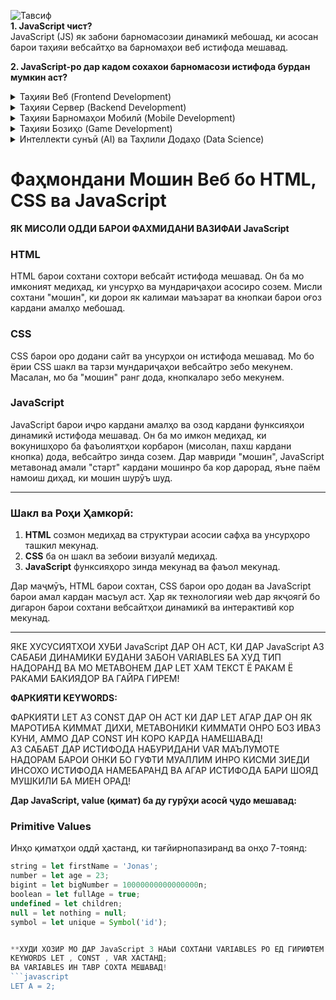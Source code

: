 ![Тавсиф](https://i.pinimg.com/736x/82/ce/b6/82ceb60a5f1108803b1b4ef0a0c8c05d.jpg)<br>
**1. JavaScript чист?**  <br>
JavaScript (JS) як забони барномасозии динамикӣ мебошад, ки асосан барои таҳияи вебсайтҳо ва барномаҳои веб истифода мешавад.  <br>

**2. JavaScript-ро дар кадом сохахои барномасози истифода бурдан мумкин аст?**  

<details>
   <summary>Таҳияи Веб (Frontend Development)</summary>
   📌 JavaScript бо HTML ва CSS якҷоя истифода мешавад, то вебсайтҳоро интерактивӣ ва динамикӣ гардонад.
</details>

<details>
   <summary>Таҳияи Сервер (Backend Development)</summary>
   📌 Бо Node.js, JavaScript метавонад дар сервер низ истифода шавад.
</details>

<details>
   <summary>Таҳияи Барномаҳои Мобилӣ (Mobile Development)</summary>
   📌 JavaScript метавонад барои сохтани барномаҳои мобилӣ истифода шавад.
</details>

<details>
   <summary>Таҳияи Бозиҳо (Game Development)</summary>
   📌 Бо JavaScript метавон бозиҳои 2D ва 3D сохт.
</details>

<details>
   <summary>Интеллекти сунъӣ (AI) ва Таҳлили Додаҳо (Data Science)</summary>
   📌 Бо китобхонаҳо ва платформаҳо JavaScript метавонад дар соҳаи AI ва таҳлили додаҳо истифода шавад.
</details>

# Фаҳмондани Мошин Веб бо HTML, CSS ва JavaScript

**ЯК МИСОЛИ ОДДИ БАРОИ ФАХМИДАНИ ВАЗИФАИ JavaScript**

### HTML  
HTML барои сохтани сохтори вебсайт истифода мешавад. Он ба мо имконият медиҳад, ки унсурҳо ва мундариҷаҳои асосиро созем. Мисли сохтани "мошин", ки дорои як калимаи маъзарат ва кнопкаи барои оғоз кардани амалҳо мебошад.

### CSS  
CSS барои оро додани сайт ва унсурҳои он истифода мешавад. Мо бо ёрии CSS шакл ва тарзи мундариҷаҳои вебсайтро зебо мекунем. Масалан, мо ба "мошин" ранг дода, кнопкаларо зебо мекунем.

### JavaScript  
JavaScript барои иҷро кардани амалҳо ва озод кардани функсияҳои динамикӣ истифода мешавад. Он ба мо имкон медиҳад, ки вокунишҳоро ба фаъолиятҳои корбарон (мисолан, пахш кардани кнопка) дода, вебсайтро зинда созем. Дар мавриди "мошин", JavaScript метавонад амали "старт" кардани мошинро ба кор дарорад, яъне паём намоиш диҳад, ки мошин шурӯъ шуд.

---

### Шакл ва Роҳи Ҳамкорӣ:
1. **HTML** созмон медиҳад ва структураи асосии сафҳа ва унсурҳоро ташкил мекунад.
2. **CSS** ба он шакл ва зебоии визуалӣ медиҳад.
3. **JavaScript** функсияҳоро зинда мекунад ва фаъол мекунад.

Дар маҷмӯъ, HTML барои сохтан, CSS барои оро додан ва JavaScript барои амал кардан масъул аст. Ҳар як технологияи web дар якҷоягӣ бо дигарон барои сохтани вебсайтҳои динамикӣ ва интерактивӣ кор мекунад.

---



ЯКЕ ХУСУСИЯТХОИ ХУБИ JavaScript ДАР ОН АСТ, КИ ДАР JavaScript АЗ САБАБИ ДИНАМИКИ БУДАНИ ЗАБОН VARIABLES БА ХУД ТИП НАДОРАНД ВА МО МЕТАВОНЕМ ДАР LET ХАМ ТЕКСТ Ё РАКАМ Ё РАКАМИ БАКИЯДОР ВА ГАЙРА ГИРЕМ!

**ФАРКИЯТИ KEYWORDS:**

ФАРКИЯТИ LET АЗ CONST ДАР ОН АСТ КИ ДАР LET АГАР ДАР ОН ЯК МАРОТИБА КИММАТ ДИХИ, МЕТАВОНИКИ КИММАТИ ОНРО БОЗ ИВАЗ КУНИ, АММО ДАР CONST ИН КОРО КАРДА НАМЕШАВАД!  
АЗ САБАБТ ДАР ИСТИФОДА НАБУРИДАНИ VAR МАЪЛУМОТЕ НАДОРАМ БАРОИ ОНКИ БО ГУФТИ МУАЛЛИМ ИНРО КИСМИ ЗИЕДИ ИНСОХО ИСТИФОДА НАМЕБАРАНД ВА АГАР ИСТИФОДА БАРИ ШОЯД МУШКИЛИ БА МИЕН ОРАД!

**Дар JavaScript, value (қимат) ба ду гурӯҳи асосӣ ҷудо мешавад:**

### Primitive Values  
Инҳо қиматҳои оддӣ ҳастанд, ки тағйирнопазиранд ва онҳо 7-тоянд:

```javascript
string = let firstName = 'Jonas';  
number = let age = 23;  
bigint = let bigNumber = 10000000000000000n;  
boolean = let fullAge = true;  
undefined = let children;  
null = let nothing = null;  
symbol = let unique = Symbol('id');


**ХУДИ ХОЗИР МО ДАР JavaScript 3 НАЬИ СОХТАНИ VARIABLES РО ЕД ГИРИФТЕМ ВА ОН БО ВОСИТАИ KEYWORDS СОХТА МЕШАВАД!**  
KEYWORDS LET , CONST , VAR ХАСТАНД;  
ВА VARIABLES ИН ТАВР СОХТА МЕШАВАД!  
```javascript
LET A = 2;
